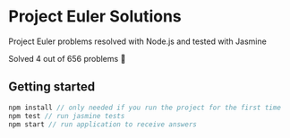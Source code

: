 # Project Euler Solutions
Project Euler problems resolved with Node.js and tested with Jasmine

Solved 4 out of 656 problems :see_no_evil:

## Getting started
```javascript
npm install // only needed if you run the project for the first time
npm test // run jasmine tests
npm start // run application to receive answers
```
